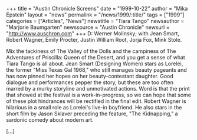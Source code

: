 +++
title = "Austin Chronicle Screens"
date = "1999-10-22"
author = "Mika Epstein"
layout = "news"
permalink = "/news/1999/:title/"
tags = ["1999"]
categories = ["Articles", "News"]
newstitle = "Tiara Tango"
newsauthor = "Marjorie Baumgarten"
newssource = "Austin Chronicle"
newsurl = "http://www.auschron.com"
+++
D: Werner Molinsky; with Jean Smart, Robert Wagner, Emily Procter, Justin William Root, Jorja Fox, Mink Stole.

Mix the tackiness of The Valley of the Dolls and the campiness of The Adventures of Priscilla: Queen of the Desert, and you get a sense of what Tiara Tango is all about. Jean Smart (Designing Women) stars as Lorelei, the former "Miss Texas Gal 1968," who still manages beauty pageants and has now pinned her hopes on her beauty-contestant daughter. Good dialogue and performances pepper the story, but these are too often marred by a murky storyline and unmotivated actions. Word is that the print that showed at the festival is a work-in-progress, so we can hope that some of these plot hindrances will be rectified in the final edit. Robert Wagner is hilarious in a small role as Lorelei's live-in boyfriend. He also stars in the short film by Jason Sklaver preceding the feature, "The Kidnapping," a sardonic comedy about modern art.

[...]  
